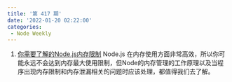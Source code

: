 ```yaml
---
title: '第 417 期'
date: '2022-01-20 02:22:00'
categories:
 - Node Weekly
---
```


1. [你需要了解的Node.js内存限制](../../node_weekly/417/Nodejs_memory_limits_what_you_should_know.md) Node.js 在内存使用方面非常高效，所以你可能永远不会达到内存最大使用限制，但Node的内存管理的工作原理以及当程序出现内存限制和内存泄漏相关的问题时应该处理，都值得我们去了解。
  

